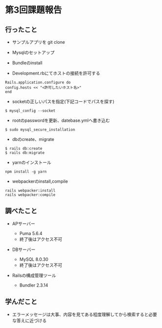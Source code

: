 # 第3回課題報告
## 行ったこと
* サンプルアプリを git clone

* Mysqlのセットアップ

* Bundleのinstall

* Development.rbにてホストの接続を許可する

~~~
Rails.application.configure do
config.hosts << "<許可したいホスト名>"
end
~~~
* socketの正しいパスを指定(下記コードでパスを探す)

~~~
$ mysql_config --socket
~~~

* rootのpasswordを更新、datebase.ymlへ書き込む

~~~
$ sudo mysql_secure_installation
~~~


* dbのcreate、migrate

~~~
$ rails db:create
$ rails db:migrate
~~~
* yarnのインストール

~~~
npm install -g yarn
~~~
* webpackerのinstall,compile

~~~
rails webpacker:install
rails webpacker:compile
~~~

## 調べたこと
- APサーバー　
  - Puma 5.6.4
  - 終了後はアクセス不可

- DBサーバー
  - MySQL 8.0.30
  - 終了後はアクセス不可

- Railsの構成管理ツール
  - Bundler 2.3.14

## 学んだこと
* エラーメッセージは大事、内容を見てある程度理解してから検索すると必要な答えに近づける
